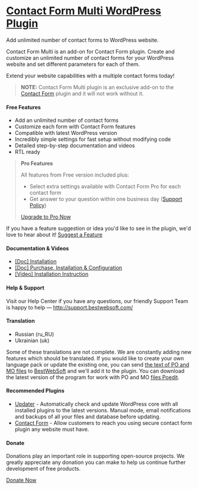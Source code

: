 <a href="http://bestwebsoft.com/products/wordpress/plugins/contact-form-multi/" target=_blank>Contact Form Multi WordPress Plugin</a>
========================

Add unlimited number of contact forms to WordPress website.

<p>Contact Form Multi is an add-on for Contact Form plugin. Create and customize an unlimited number of contact forms for your WordPress website and set different parameters for each of them.</p>

<p>Extend your website capabilities with a multiple contact forms today!</p>

<blockquote>
  <p><strong>NOTE:</strong> Contact Form Multi plugin is an exclusive add-on to the <a href="http://bestwebsoft.com/products/wordpress/plugins/contact-form/?k=9731bbeeae59e0c2a563276580a4ecd9">Contact Form</a> plugin and it will not work without it.</p>
</blockquote>


<div class='video'></div>


<h4>Free Features</h4>

<ul>
<li>Add an unlimited number of contact forms</li>
<li>Customize each form with Contact Form features</li>
<li>Compatible with latest WordPress version</li>
<li>Incredibly simple settings for fast setup without modifying code</li>
<li>Detailed step-by-step documentation and videos</li>
<li>RTL ready</li>
</ul>

<blockquote>
  <p><strong>Pro Features</strong></p>
  
  <p>All features from Free version included plus:</p>
  
  <ul>
  <li>Select extra settings available with Contact Form Pro for each contact form</li>
  <li>Get answer to your question within one business day (<a href="http://bestwebsoft.com/support-policy/">Support Policy</a>)</li>
  </ul>
  
  <p><a href="http://bestwebsoft.com/products/wordpress/plugins/contact-form-multi/?k=ca084ecca327503cef9ee2ae5a1f672e">Upgrade to Pro Now</a></p>
</blockquote>

<p>If you have a feature suggestion or idea you'd like to see in the plugin, we'd love to hear about it! <a href="http://support.bestwebsoft.com/hc/en-us/requests/new">Suggest a Feature</a></p>

<h4>Documentation &#38; Videos</h4>

<ul>
<li><a href="https://docs.google.com/document/d/189LPZKN3tzn_eykAhI-3hAmaISHy272AcJfywDfwr4U/">[Doc] Installation</a></li>
<li><a href="https://docs.google.com/document/d/1IqXIdfSsGPiRm6vM0G0BTwcOdJo1vTS1fatSVnyYOZA/">[Doc] Purchase, Installation &#38; Configuration</a></li>
<li><a href="https://www.youtube.com/watch?v=msD6J_oSLNQ">[Video] Installation Instruction</a></li>
</ul>

<h4>Help &#38; Support</h4>

<p>Visit our Help Center if you have any questions, our friendly Support Team is happy to help &#8212; <a href="http://support.bestwebsoft.com/">http://support.bestwebsoft.com/</a></p>

<h4>Translation</h4>

<ul>
<li>Russian (ru_RU)</li>
<li>Ukrainian (uk)</li>
</ul>

<p>Some of these translations are not complete. We are constantly adding new features which should be translated. If you would like to create your own language pack or update the existing one, you can send <a href="http://codex.wordpress.org/Translating_WordPress">the text of PO and MO files</a> to <a href="http://support.bestwebsoft.com/hc/en-us/requests/new">BestWebSoft</a> and we'll add it to the plugin. You can download the latest version of the program for work with PO and MO <a href="http://www.poedit.net/download.php">files Poedit</a>.</p>

<h4>Recommended Plugins</h4>

<ul>
<li><a href="http://bestwebsoft.com/products/wordpress/plugins/updater/?k=1ded37c8694c43b6052cf50672552776">Updater</a> - Automatically check and update WordPress core with all installed plugins to the latest versions. Manual mode, email notifications and backups of all your files and database before updating.</li>
<li><a href="http://bestwebsoft.com/products/wordpress/plugins/contact-form/?k=9731bbeeae59e0c2a563276580a4ecd9">Contact Form</a> - Allow customers to reach you using secure contact form plugin any website must have.</li>
</ul>

<h4>Donate</h4>

<p>Donations play an important role in supporting open-source projects. We greatly appreciate any donation you can make to help us continue further development of free products.</p>

<p><a href="http://bestwebsoft.com/donate/">Donate Now</a></p>